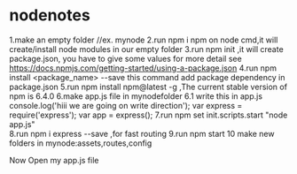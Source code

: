# nodenotes
1.make an empty folder //ex. mynode
2.run npm i npm on node cmd,it will create/install node modules in our empty folder
3.run npm init ,it will create package.json, you have to give some values for more detail see https://docs.npmjs.com/getting-started/using-a-package.json
4.run npm install <package_name> --save this command add package dependency in package.json
5.run npm install npm@latest -g ,The current stable version of npm is 6.4.0
6.make app.js file in mynodefolder
6.1 write this in app.js console.log('hiii we are going on write direction');
var express = require('express');
var app = express();
7.run npm set init.scripts.start "node app.js"  
8.run npm i express --save ,for fast routing
9.run npm start
10 make new folders in mynode:assets,routes,config

Now Open my app.js file
